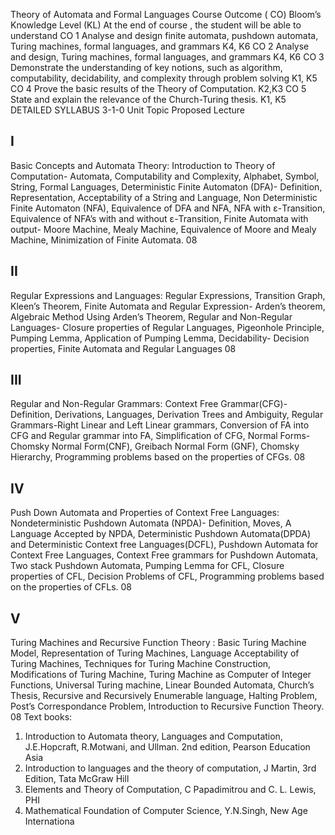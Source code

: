 Theory of Automata and Formal Languages
Course Outcome ( CO) Bloom’s Knowledge Level (KL)
At the end of course , the student will be able to understand
CO 1 Analyse and design finite automata, pushdown automata, Turing machines, formal languages,
and grammars K4, K6
CO 2 Analyse and design, Turing machines, formal languages, and grammars K4, K6
CO 3 Demonstrate the understanding of key notions, such as algorithm, computability, decidability,
and complexity through problem solving K1, K5
CO 4 Prove the basic results of the Theory of Computation. K2,K3
CO 5 State and explain the relevance of the Church-Turing thesis. K1, K5
DETAILED SYLLABUS 3-1-0
Unit Topic Proposed
Lecture
## I
Basic Concepts and Automata Theory: Introduction to Theory of Computation- Automata,
Computability and Complexity, Alphabet, Symbol, String, Formal Languages, Deterministic Finite
Automaton (DFA)- Definition, Representation, Acceptability of a String and Language, Non
Deterministic Finite Automaton (NFA), Equivalence of DFA and NFA, NFA with ε-Transition,
Equivalence of NFA’s with and without ε-Transition, Finite Automata with output- Moore
Machine, Mealy Machine, Equivalence of Moore and Mealy Machine, Minimization of Finite
Automata.
08
## II
Regular Expressions and Languages: Regular Expressions, Transition Graph, Kleen’s Theorem,
Finite Automata and Regular Expression- Arden’s theorem, Algebraic Method Using Arden’s
Theorem, Regular and Non-Regular Languages- Closure properties of Regular Languages,
Pigeonhole Principle, Pumping Lemma, Application of Pumping Lemma, Decidability- Decision
properties, Finite Automata and Regular Languages
08
## III
Regular and Non-Regular Grammars: Context Free Grammar(CFG)-Definition, Derivations,
Languages, Derivation Trees and Ambiguity, Regular Grammars-Right Linear and Left Linear
grammars, Conversion of FA into CFG and Regular grammar into FA, Simplification of CFG, Normal
Forms- Chomsky Normal Form(CNF), Greibach Normal Form (GNF), Chomsky Hierarchy,
Programming problems based on the properties of CFGs.
08
## IV
Push Down Automata and Properties of Context Free Languages: Nondeterministic Pushdown
Automata (NPDA)- Definition, Moves, A Language Accepted by NPDA, Deterministic Pushdown
Automata(DPDA) and Deterministic Context free Languages(DCFL), Pushdown Automata for
Context Free Languages, Context Free grammars for Pushdown Automata, Two stack Pushdown
Automata, Pumping Lemma for CFL, Closure properties of CFL, Decision Problems of CFL,
Programming problems based on the properties of CFLs.
08
## V
Turing Machines and Recursive Function Theory : Basic Turing Machine Model, Representation of
Turing Machines, Language Acceptability of Turing Machines, Techniques for Turing Machine
Construction, Modifications of Turing Machine, Turing Machine as Computer of Integer Functions,
Universal Turing machine, Linear Bounded Automata, Church’s Thesis, Recursive and Recursively
Enumerable language, Halting Problem, Post’s Correspondance Problem, Introduction to
Recursive Function Theory.
08
Text books:
1. Introduction to Automata theory, Languages and Computation, J.E.Hopcraft, R.Motwani, and Ullman. 2nd
edition, Pearson Education Asia
2. Introduction to languages and the theory of computation, J Martin, 3rd Edition, Tata McGraw Hill
3. Elements and Theory of Computation, C Papadimitrou and C. L. Lewis, PHI 
4. Mathematical Foundation of Computer Science, Y.N.Singh, New Age Internationa

